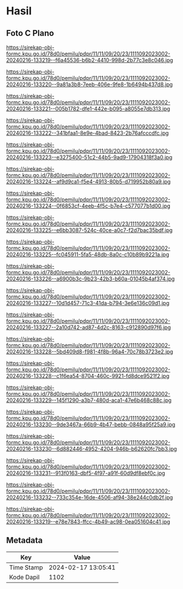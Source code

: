 # Hasil

## Foto C Plano

https://sirekap-obj-formc.kpu.go.id/78d0/pemilu/pdpr/11/11/09/20/23/1111092023002-20240216-133219--f6a45536-b6b2-4410-998d-2b77c3e8c046.jpg

https://sirekap-obj-formc.kpu.go.id/78d0/pemilu/pdpr/11/11/09/20/23/1111092023002-20240216-133220--9a81a3b8-7eeb-406e-9fe8-1b6494b437d8.jpg

https://sirekap-obj-formc.kpu.go.id/78d0/pemilu/pdpr/11/11/09/20/23/1111092023002-20240216-133221--005b1782-dfe1-442e-b095-a8055e7db313.jpg

https://sirekap-obj-formc.kpu.go.id/78d0/pemilu/pdpr/11/11/09/20/23/1111092023002-20240216-133222--341bfaa1-8e9e-4bad-8423-2b76afcccdfc.jpg

https://sirekap-obj-formc.kpu.go.id/78d0/pemilu/pdpr/11/11/09/20/23/1111092023002-20240216-133223--e3275400-51c2-44b5-9ad9-17904318f3a0.jpg

https://sirekap-obj-formc.kpu.go.id/78d0/pemilu/pdpr/11/11/09/20/23/1111092023002-20240216-133224--af9d9ca1-f5e4-4913-80b5-d719952b80a9.jpg

https://sirekap-obj-formc.kpu.go.id/78d0/pemilu/pdpr/11/11/09/20/23/1111092023002-20240216-133224--0f6853cf-4eeb-4f5c-b7e4-c577077b1d00.jpg

https://sirekap-obj-formc.kpu.go.id/78d0/pemilu/pdpr/11/11/09/20/23/1111092023002-20240216-133225--e6bb3087-524c-40ce-a0c7-f2d7bac35bdf.jpg

https://sirekap-obj-formc.kpu.go.id/78d0/pemilu/pdpr/11/11/09/20/23/1111092023002-20240216-133225--fc045911-5fa5-48db-8a0c-c10b89b9221a.jpg

https://sirekap-obj-formc.kpu.go.id/78d0/pemilu/pdpr/11/11/09/20/23/1111092023002-20240216-133226--a6900b3c-9b23-42b3-b60a-01045b4af374.jpg

https://sirekap-obj-formc.kpu.go.id/78d0/pemilu/pdpr/11/11/09/20/23/1111092023002-20240216-133227--10d1d457-71c3-41da-b794-3e6e136c09d1.jpg

https://sirekap-obj-formc.kpu.go.id/78d0/pemilu/pdpr/11/11/09/20/23/1111092023002-20240216-133227--2a10d742-ad87-4d2c-8163-c912890d97f6.jpg

https://sirekap-obj-formc.kpu.go.id/78d0/pemilu/pdpr/11/11/09/20/23/1111092023002-20240216-133228--5bd409d8-f981-4f8b-96a4-70c78b3723e2.jpg

https://sirekap-obj-formc.kpu.go.id/78d0/pemilu/pdpr/11/11/09/20/23/1111092023002-20240216-133228--c1f6ea54-8704-460c-9921-fd8dce9521f2.jpg

https://sirekap-obj-formc.kpu.go.id/78d0/pemilu/pdpr/11/11/09/20/23/1111092023002-20240216-133229--145f1290-a3b7-480d-aca1-47e6b468c88c.jpg

https://sirekap-obj-formc.kpu.go.id/78d0/pemilu/pdpr/11/11/09/20/23/1111092023002-20240216-133230--9de3467a-66b9-4b47-bebb-0848a95f25a9.jpg

https://sirekap-obj-formc.kpu.go.id/78d0/pemilu/pdpr/11/11/09/20/23/1111092023002-20240216-133230--6d882446-4952-4204-946b-b62620fc7bb3.jpg

https://sirekap-obj-formc.kpu.go.id/78d0/pemilu/pdpr/11/11/09/20/23/1111092023002-20240216-133231--913f0163-dbf5-4f97-a91f-60d9df8ebf0c.jpg

https://sirekap-obj-formc.kpu.go.id/78d0/pemilu/pdpr/11/11/09/20/23/1111092023002-20240216-133232--733c354e-16de-4506-af94-38e244c0db2f.jpg

https://sirekap-obj-formc.kpu.go.id/78d0/pemilu/pdpr/11/11/09/20/23/1111092023002-20240216-133219--e78e7843-ffcc-4b49-ac98-0ea051604c41.jpg


## Metadata

| Key        | Value               |
| ---------- | ------------------- |
| Time Stamp | 2024-02-17 13:05:41 |
| Kode Dapil | 1102                |



